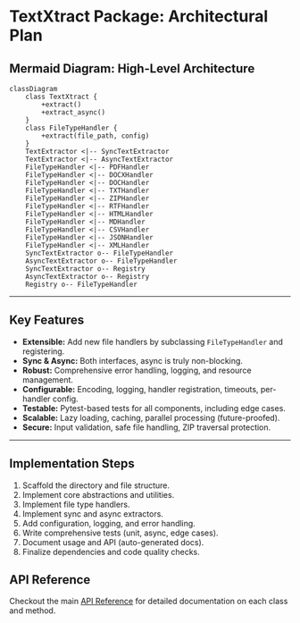 # TextXtract Package: Architectural Plan

## Mermaid Diagram: High-Level Architecture

```mermaid
classDiagram
    class TextXtract {
        +extract()
        +extract_async()
    }
    class FileTypeHandler {
        +extract(file_path, config)
    }
    TextExtractor <|-- SyncTextExtractor
    TextExtractor <|-- AsyncTextExtractor
    FileTypeHandler <|-- PDFHandler
    FileTypeHandler <|-- DOCXHandler
    FileTypeHandler <|-- DOCHandler
    FileTypeHandler <|-- TXTHandler
    FileTypeHandler <|-- ZIPHandler
    FileTypeHandler <|-- RTFHandler
    FileTypeHandler <|-- HTMLHandler
    FileTypeHandler <|-- MDHandler
    FileTypeHandler <|-- CSVHandler
    FileTypeHandler <|-- JSONHandler
    FileTypeHandler <|-- XMLHandler
    SyncTextExtractor o-- FileTypeHandler
    AsyncTextExtractor o-- FileTypeHandler
    SyncTextExtractor o-- Registry
    AsyncTextExtractor o-- Registry
    Registry o-- FileTypeHandler
```

---

## Key Features

- **Extensible:** Add new file handlers by subclassing `FileTypeHandler` and registering.
- **Sync & Async:** Both interfaces, async is truly non-blocking.
- **Robust:** Comprehensive error handling, logging, and resource management.
- **Configurable:** Encoding, logging, handler registration, timeouts, per-handler config.
- **Testable:** Pytest-based tests for all components, including edge cases.
- **Scalable:** Lazy loading, caching, parallel processing (future-proofed).
- **Secure:** Input validation, safe file handling, ZIP traversal protection.

---

## Implementation Steps

1. Scaffold the directory and file structure.
2. Implement core abstractions and utilities.
3. Implement file type handlers.
4. Implement sync and async extractors.
5. Add configuration, logging, and error handling.
6. Write comprehensive tests (unit, async, edge cases).
7. Document usage and API (auto-generated docs).
8. Finalize dependencies and code quality checks.

## API Reference
Checkout the main [API Reference](/reference/) for detailed documentation on each class and method.